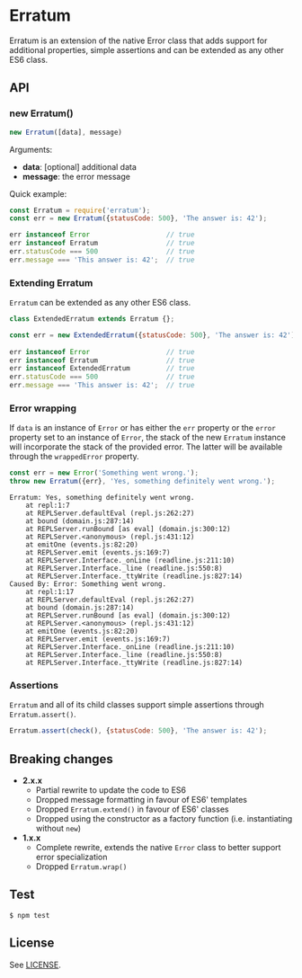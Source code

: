 
Erratum
=======

Erratum is an extension of the native Error class that adds support for additional properties, simple assertions and can be extended as any other ES6 class.

API
---

### new Erratum()

```js
new Erratum([data], message)
```
Arguments: 

- **data**: [optional] additional data
- **message**: the error message

Quick example:

```js
const Erratum = require('erratum');
const err = new Erratum({statusCode: 500}, 'The answer is: 42');

err instanceof Error                   // true
err instanceof Erratum                 // true
err.statusCode === 500                 // true
err.message === 'This answer is: 42';  // true
```

### Extending Erratum

`Erratum` can be extended as any other ES6 class.

```js
class ExtendedErratum extends Erratum {};

const err = new ExtendedErratum({statusCode: 500}, 'The answer is: 42');
    
err instanceof Error                   // true
err instanceof Erratum                 // true
err instanceof ExtendedErratum         // true
err.statusCode === 500                 // true
err.message === 'This answer is: 42';  // true
```

### Error wrapping

If `data` is an instance of `Error` or has either the `err` property or the `error` property set to an instance of `Error`, the stack of the new `Erratum` instance will incorporate the stack of the provided error. The latter will be available through the `wrappedError` property. 

```js
const err = new Error('Something went wrong.');
throw new Erratum({err}, 'Yes, something definitely went wrong.');
```

```
Erratum: Yes, something definitely went wrong.
    at repl:1:7
    at REPLServer.defaultEval (repl.js:262:27)
    at bound (domain.js:287:14)
    at REPLServer.runBound [as eval] (domain.js:300:12)
    at REPLServer.<anonymous> (repl.js:431:12)
    at emitOne (events.js:82:20)
    at REPLServer.emit (events.js:169:7)
    at REPLServer.Interface._onLine (readline.js:211:10)
    at REPLServer.Interface._line (readline.js:550:8)
    at REPLServer.Interface._ttyWrite (readline.js:827:14)
Caused By: Error: Something went wrong.
    at repl:1:17
    at REPLServer.defaultEval (repl.js:262:27)
    at bound (domain.js:287:14)
    at REPLServer.runBound [as eval] (domain.js:300:12)
    at REPLServer.<anonymous> (repl.js:431:12)
    at emitOne (events.js:82:20)
    at REPLServer.emit (events.js:169:7)
    at REPLServer.Interface._onLine (readline.js:211:10)
    at REPLServer.Interface._line (readline.js:550:8)
    at REPLServer.Interface._ttyWrite (readline.js:827:14)
```

### Assertions

`Erratum` and all of its child classes support simple assertions through `Erratum.assert()`.

```js
Erratum.assert(check(), {statusCode: 500}, 'The answer is: 42');
```

Breaking changes
----------------

- **2.x.x**
  - Partial rewrite to update the code to ES6
  - Dropped message formatting in favour of ES6' templates
  - Dropped `Erratum.extend()` in favour of ES6' classes
  - Dropped using the constructor as a factory function (i.e. instantiating without `new`)
- **1.x.x**
  - Complete rewrite, extends the native `Error` class to better support error specialization
  - Dropped `Erratum.wrap()`
    
Test
----

    $ npm test
    
License
-------

See [LICENSE](./LICENSE).
